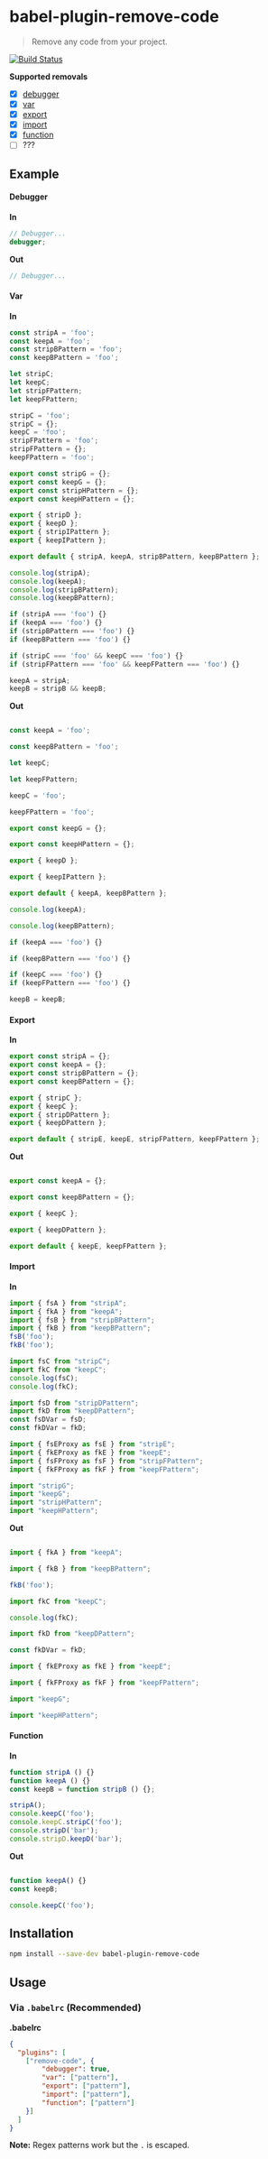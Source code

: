 # babel-plugin-remove-code

> Remove any code from your project.

[![Build Status](https://travis-ci.org/Sendoushi/babel-plugin-remove-code.svg?branch=master)](https://travis-ci.org/sendoushi/babel-plugin-remove-code)

**Supported removals**

- [x] [debugger](#debugger)
- [x] [var](#var)
- [x] [export](#export)
- [x] [import](#import)
- [x] [function](#function)
- [ ] ???

## Example

#### Debugger
**In**

```javascript
// Debugger...
debugger;
```

**Out**

```javascript
// Debugger...
```

#### Var
**In**

```javascript
const stripA = 'foo';
const keepA = 'foo';
const stripBPattern = 'foo';
const keepBPattern = 'foo';

let stripC;
let keepC;
let stripFPattern;
let keepFPattern;

stripC = 'foo';
stripC = {};
keepC = 'foo';
stripFPattern = 'foo';
stripFPattern = {};
keepFPattern = 'foo';

export const stripG = {};
export const keepG = {};
export const stripHPattern = {};
export const keepHPattern = {};

export { stripD };
export { keepD };
export { stripIPattern };
export { keepIPattern };

export default { stripA, keepA, stripBPattern, keepBPattern };

console.log(stripA);
console.log(keepA);
console.log(stripBPattern);
console.log(keepBPattern);

if (stripA === 'foo') {}
if (keepA === 'foo') {}
if (stripBPattern === 'foo') {}
if (keepBPattern === 'foo') {}

if (stripC === 'foo' && keepC === 'foo') {}
if (stripFPattern === 'foo' && keepFPattern === 'foo') {}

keepA = stripA;
keepB = stripB && keepB;
```

**Out**

```javascript

const keepA = 'foo';

const keepBPattern = 'foo';

let keepC;

let keepFPattern;

keepC = 'foo';

keepFPattern = 'foo';

export const keepG = {};

export const keepHPattern = {};

export { keepD };

export { keepIPattern };

export default { keepA, keepBPattern };

console.log(keepA);

console.log(keepBPattern);

if (keepA === 'foo') {}

if (keepBPattern === 'foo') {}

if (keepC === 'foo') {}
if (keepFPattern === 'foo') {}

keepB = keepB;
```

#### Export
**In**

```javascript
export const stripA = {};
export const keepA = {};
export const stripBPattern = {};
export const keepBPattern = {};

export { stripC };
export { keepC };
export { stripDPattern };
export { keepDPattern };

export default { stripE, keepE, stripFPattern, keepFPattern };
```

**Out**

```javascript

export const keepA = {};

export const keepBPattern = {};

export { keepC };

export { keepDPattern };

export default { keepE, keepFPattern };
```

#### Import
**In**

```javascript
import { fsA } from "stripA";
import { fkA } from "keepA";
import { fsB } from "stripBPattern";
import { fkB } from "keepBPattern";
fsB('foo');
fkB('foo');

import fsC from "stripC";
import fkC from "keepC";
console.log(fsC);
console.log(fkC);

import fsD from "stripDPattern";
import fkD from "keepDPattern";
const fsDVar = fsD;
const fkDVar = fkD;

import { fsEProxy as fsE } from "stripE";
import { fkEProxy as fkE } from "keepE";
import { fsFProxy as fsF } from "stripFPattern";
import { fkFProxy as fkF } from "keepFPattern";

import "stripG";
import "keepG";
import "stripHPattern";
import "keepHPattern";
```

**Out**

```javascript

import { fkA } from "keepA";

import { fkB } from "keepBPattern";

fkB('foo');

import fkC from "keepC";

console.log(fkC);

import fkD from "keepDPattern";

const fkDVar = fkD;

import { fkEProxy as fkE } from "keepE";

import { fkFProxy as fkF } from "keepFPattern";

import "keepG";

import "keepHPattern";
```

#### Function
**In**

```javascript
function stripA () {}
function keepA () {}
const keepB = function stripB () {};

stripA();
console.keepC('foo');
console.keepC.stripC('foo');
console.stripD('bar');
console.stripD.keepD('bar');
```

**Out**

```javascript

function keepA() {}
const keepB;

console.keepC('foo');


```

## Installation

```sh
npm install --save-dev babel-plugin-remove-code
```

## Usage

### Via `.babelrc` (Recommended)

**.babelrc**

```json
{
  "plugins": [
    ["remove-code", {
        "debugger": true,
        "var": ["pattern"],
        "export": ["pattern"],
        "import": ["pattern"],
        "function": ["pattern"]
    }]
  ]
}
```

**Note:**
Regex patterns work but the `.` is escaped.
